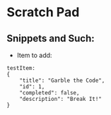 # Scratch Pad

## Snippets and Such:
* Item to add:
```
testItem:
{
    "title": "Garble the Code",
    "id": 1,
    "completed": false,
    "description": "Break It!"
}
```
